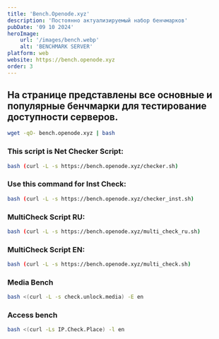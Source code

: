 ```yaml
---
title: 'Bench.Openode.xyz'
description: 'Постоянно актуализируемый набор бенчмарков'
pubDate: '09 10 2024'
heroImage:
    url: '/images/bench.webp'
    alt: 'BENCHMARK SERVER'
platform: web
website: https://bench.openode.xyz
order: 3
---
```


## На странице представлены все основные и популярные бенчмарки для тестирование доступности серверов.


```bash
wget -qO- bench.openode.xyz | bash
```

### This script is Net Checker Script:

```bash
bash (curl -L -s https://bench.openode.xyz/checker.sh)
```

### Use this command for Inst Check:

```bash
bash (curl -L -s https://bench.openode.xyz/checker_inst.sh)
```

### MultiCheck Script RU:

```bash
bash (curl -L -s https://bench.openode.xyz/multi_check_ru.sh)
```

### MultiCheck Script EN:

```bash
bash (curl -L -s https://bench.openode.xyz/multi_check.sh)
```
### Media Bench 
```bash
bash <(curl -L -s check.unlock.media) -E en
```
### Access bench
```bash
bash <(curl -Ls IP.Check.Place) -l en
```